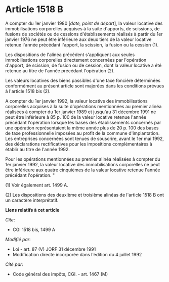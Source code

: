 # Article 1518 B

A compter du 1er janvier 1980 [*date, point de départ*], la valeur locative des immobilisations corporelles acquises à la
suite d'apports, de scissions, de fusions de sociétés ou de cessions d'établissements réalisés à partir du 1er janvier 1976
ne peut être inférieure aux deux tiers de la valeur locative retenue l'année précédant l'apport, la scission, la fusion ou la
cession (1).

Les dispositions de l'alinéa précédent s'appliquent aux seules immobilisations corporelles directement concernées par
l'opération d'apport, de scission, de fusion ou de cession, dont la valeur locative a été retenue au titre de l'année
précédant l'opération (2).

Les valeurs locatives des biens passibles d'une taxe foncière déterminées conformément au présent article sont majorées dans
les conditions prévues à l'article 1518 bis (2).

A compter du 1er janvier 1992, la valeur locative des immobilisations corporelles acquises à la suite d'opérations
mentionnées au premier alinéa réalisées à compter du 1er janvier 1989 et jusqu'au 31 décembre 1991 ne peut être inférieure à
85 p. 100 de la valeur locative retenue l'année précédant l'opération lorsque les bases des établissements concernés par une
opération représentaient la même année plus de 20 p. 100 des bases de taxe professionnelle imposées au profit de la commune
d'implantation. Les entreprises concernées sont tenues de souscrire, avant le 1er mai 1992, des déclarations rectificatives
pour les impositions complémentaires à établir au titre de l'année 1992.

Pour les opérations mentionnées au premier alinéa réalisées à compter du 1er janvier 1992, la valeur locative des
immobilisations corporelles ne peut être inférieure aux quatre cinquièmes de la valeur locative retenue l'année précédant
l'opération. "

(1) Voir également art. 1499 A.

(2) Les dispositions des deuxième et troisième alinéas de l'article 1518 B ont un caractère interprétatif.

**Liens relatifs à cet article**

_Cite_:

  - CGI 1518 bis, 1499 A

_Modifié par_:

  - Loi - art. 87 (V) JORF 31 décembre 1991
  - Modification directe incorporée dans l'édition du 4 juillet 1992

_Cité par_:

  - Code général des impôts, CGI. - art. 1467 (M)
